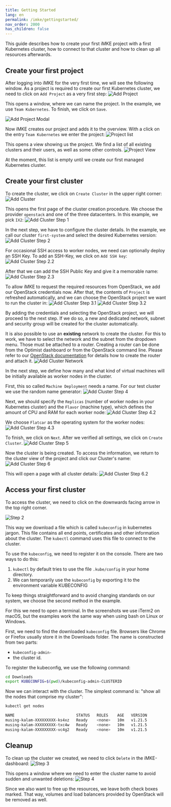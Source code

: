 ```yaml
---
title: Getting Started
lang: en
permalink: /imke/gettingstarted/
nav_order: 2000
has_children: false
---
```



This guide describes how to create your first iMKE project with a first Kubernetes
cluster, how to connect to that cluster and how to clean up all resources
afterwards.

## Create your first project

After logging into iMKE for the very first time, we will see the following window.
As a project is required to create our first Kubernetes cluster, we
need to click on `Add Project` as a very first step:
![Add Project](addproject.png)

This opens a window, where we can name the project. In the
example, we use `Team Kubernetes`.
To finish, we click on `Save`.

![Add Project Modal](addproject_modal.png?resize=600)

Now iMKE creates our project and adds it to the overview. With a click on
the entry `Team Kubernetes` we enter the project:
![Project list](projectlist.png)

This opens a view showing us the project. We find a list of all existing
clusters and their users, as well as some other controls.
![Project View](projectview.png)

At the moment, this list is empty until we create our first managed Kubernetes cluster.

## Create your first cluster

To create the cluster, we click on `Create Cluster` in the upper right corner:
![Add Cluster](projectview_addcluster.png)

This opens the first page of the cluster creation procedure.
We choose the provider `openstack` and one of the three
datacenters. In this example, we pick `IX2`:
![Add Cluster Step 1](add_step1.png)

In the next step, we have to configure the cluster details. In the example,
we call our cluster `first-system` and select the desired Kubernetes version:
![Add Cluster Step 2](add_step2.png)

For occasional SSH access to worker nodes, we need can optionally deploy an SSH Key.
To add an SSH-Key, we click on `Add SSH key`:
![Add Cluster Step 2.2](add_step2_2.png)

After that we can add the SSH Public Key and give it a memorable name:
![Add Cluster Step 2.3](add_step2_3.png)

To allow iMKE to request the required resources from OpenStack, we add our
OpenStack credentials now. After that, the contents of `Project` is refreshed
automatically, and we can choose the OpenStack project we want to run the cluster
in:
![Add Cluster Step 3.1](add_step3.png)
![Add Cluster Step 3.2](add_step3_2.png)

By adding the credentials and selecting the OpenStack project, we will proceed to the next
step. If we do so, a new and dedicated network, subnet and security group will be created for the cluster
automatically.

It is also possible to use an **existing** network to create the cluster. For this to work, we have to select
the network and the subnet from the dropdown menu. Those must be attached to a router.
Creating a router can be done from the Optimist dashboard or from the OpenStack command line.
Please refer to our [OpenStack documentation](/optimist/guided_tour/step10/) for details how to create the router and attach it.
![Add Cluster Network](create-cluster-network-exist.png)

In the next step, we define how many and what kind of virtual machines will be initially available as worker nodes
in the cluster.

First, this so called `Machine Deployment` needs a name. For our test cluster we use the random name generator:
![Add Cluster Step 4](add_step4.png)

Next, we should specify the `Replicas` (number of worker nodes in your Kubernetes cluster) and the `Flavor` (machine type), which 
defines the amount of CPU and RAM for each worker node:
![Add Cluster Step 4.2](add_step4_2.png)

We choose `Flatcar` as the operating system for the worker nodes:
![Add Cluster Step 4.3](add_step4_3.png)

To finish, we click on `Next`. After we verified all settings, we click on `Create Cluster`.
![Add Cluster Step 5](add_step5.png)

Now the cluster is being created. To access the information, we return to the cluster
view of the project and click our Cluster's name:
![Add Cluster Step 6](add_step6.png)

This will open a page with all cluster details:
![Add Cluster Step 6.2](add_step6_2.png)

## Access your first cluster

To access the cluster, we need to click on the downwards
facing arrow in the top right corner.

![Step 2](connect_2.png)

This way we download a file which is called `kubeconfig` in
kubernetes jargon. This file contains all end points, certificates
and other information about the cluster. The `kubectl` command uses
this file to connect to the cluster.

To use the `kubeconfig`, we need to register it on the console.
There are two ways to do this:

1. `kubectl` by default tries to use the file `.kube/config`
   in your home directory.
2. We can temporarily use the `kubeconfig` by exporting it to
   the environment variable KUBECONFIG

To keep things straightforward and to avoid changing standards
on our system, we choose the second method in the example.

For this we need to open a terminal. In the screenshots we use
iTerm2 on macOS, but the examples work the same way when using
bash on Linux or Windows.

First, we need to find the downloaded `kubeconfig` file. Browsers
like Chrome or Firefox usually store it in the Downloads folder.
The name is constructed from two parts:

* `kubeconfig-admin-`
* the cluster id.

 To register the kubeconfig, we use the following command:

```bash
cd Downloads
export KUBECONFIG=$(pwd)/kubeconfig-admin-CLUSTERID
```

Now we can interact with the cluster. The simplest command is: "show
all the nodes that comprise my cluster":

```bash
kubectl get nodes

NAME                           STATUS   ROLES    AGE   VERSION
musing-kalam-XXXXXXXXX-ks4xz   Ready    <none>   10m   v1.21.5
musing-kalam-XXXXXXXXX-txc4w   Ready    <none>   10m   v1.21.5
musing-kalam-XXXXXXXXX-vc4g2   Ready    <none>   10m   v1.21.5
```

## Cleanup

To clean up the cluster we created, we need to click `Delete` in the iMKE-dashboard:
![Step 3](delete_3.png)

This opens a window where we need to enter the cluster name
to avoid sudden and unwanted deletions:
![Step 4](delete_4.png)

Since we also want to free up the resources, we leave both check
boxes marked. That way, volumes and load balancers provided by
OpenStack will be removed as well.
